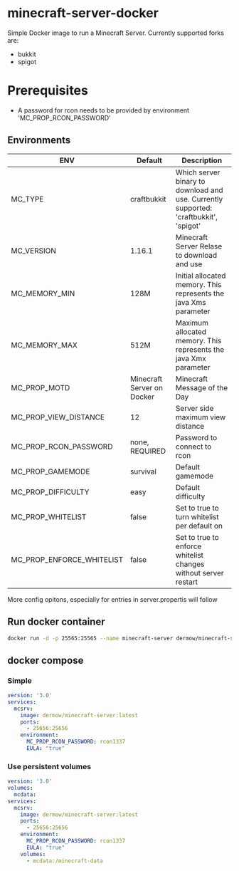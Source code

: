 # minecraft-server-docker
Simple Docker image to run a Minecraft Server. Currently supported forks are: 
- bukkit
- spigot

# Prerequisites
- A password for rcon needs to be provided by environment 'MC_PROP_RCON_PASSWORD'

## Environments
| ENV | Default | Description |
|--|--|--|
| MC_TYPE | craftbukkit | Which server binary to download and use. Currently supported: 'craftbukkit', 'spigot' |
| MC_VERSION | 1.16.1 | Minecraft Server Relase to download and use |
| MC_MEMORY_MIN | 128M | Initial allocated memory. This represents the java Xms parameter |
| MC_MEMORY_MAX | 512M | Maximum allocated memory. This represents the java Xmx parameter |
| MC_PROP_MOTD | Minecraft Server on Docker| Minecraft Message of the Day |
| MC_PROP_VIEW_DISTANCE | 12 | Server side maximum view distance |
| MC_PROP_RCON_PASSWORD | none, REQUIRED | Password to connect to rcon |
| MC_PROP_GAMEMODE | survival | Default gamemode |
| MC_PROP_DIFFICULTY | easy | Default difficulty |
| MC_PROP_WHITELIST | false | Set to true to turn whitelist per default on |
| MC_PROP_ENFORCE_WHITELIST | false | Set to true to enforce whitelist changes without server restart |



More config opitons, especially for entries in server.propertis will follow

## Run docker container
```bash
docker run -d -p 25565:25565 --name minecraft-server dermow/minecraft-server:latest
```

## docker compose
### Simple
``` yaml
version: '3.0'
services: 
  mcsrv:
    image: dermow/minecraft-server:latest
    ports:
      - 25656:25656
    environment:
      MC_PROP_RCON_PASSWORD: rcon1337
      EULA: "true"
```

### Use persistent volumes
``` yaml
version: '3.0'
volumes:
  mcdata:
services: 
  mcsrv:
    image: dermow/minecraft-server:latest
    ports:
      - 25656:25656
    environment:
      MC_PROP_RCON_PASSWORD: rcon1337
      EULA: "true"
    volumes:
      - mcdata:/minecraft-data
```
